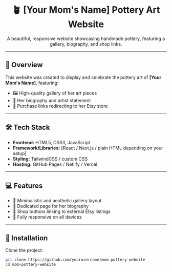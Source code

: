 <h1 align="center">🪴 [Your Mom's Name] Pottery Art Website</h1>

<p align="center">
  A beautiful, responsive website showcasing handmade pottery, featuring a gallery, biography, and shop links.
</p>

---

## 🌟 Overview

This website was created to display and celebrate the pottery art of **[Your Mom's Name]**, featuring:

- 🖼️ High-quality gallery of her art pieces
- 📝 Her biography and artist statement
- 🛒 Purchase links redirecting to her Etsy store

---

## 🛠️ Tech Stack

- **Frontend:** HTML5, CSS3, JavaScript
- **Framework/Libraries:** [React / Next.js / plain HTML depending on your setup]
- **Styling:** TailwindCSS / custom CSS
- **Hosting:** GitHub Pages / Netlify / Vercel

---

## 💻 Features

- 🎨 Minimalistic and aesthetic gallery layout
- 📖 Dedicated page for her biography
- 🛒 Shop buttons linking to external Etsy listings
- 📱 Fully responsive on all devices

---

## 🚀 Installation

Clone the project:

```bash
git clone https://github.com/yourusername/mom-pottery-website
cd mom-pottery-website
